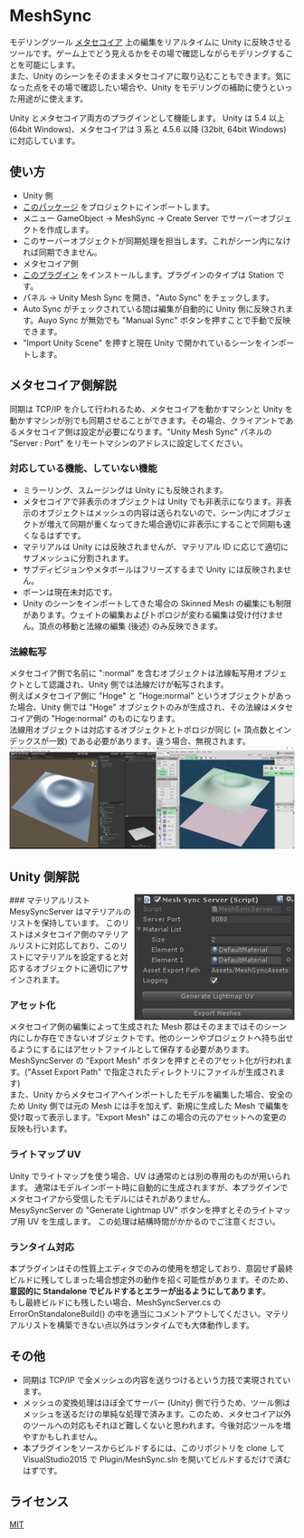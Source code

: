 # MeshSync

モデリングツール [メタセコイア](http://www.metaseq.net/) 上の編集をリアルタイムに Unity に反映させるツールです。ゲーム上でどう見えるかをその場で確認しながらモデリングすることを可能にします。  
また、Unity のシーンをそのままメタセコイアに取り込むこともできます。気になった点をその場で確認したい場合や、Unity をモデリングの補助に使うといった用途がに使えます。

Unity とメタセコイア両方のプラグインとして機能します。
Unity は 5.4 以上 (64bit Windows)、メタセコイアは 3 系と 4.5.6 以降 (32bit, 64bit Windows) に対応しています。

## 使い方
- Unity 側
 - [このパッケージ](https://github.com/i-saint/MeshSync/releases/download/0.7.0/MeshSync.unitypackage) をプロジェクトにインポートします。
 - メニュー GameObject -> MeshSync -> Create Server でサーバーオブジェクトを作成します。
 - このサーバーオブジェクトが同期処理を担当します。これがシーン内になければ同期できません。
- メタセコイア側
 - [このプラグイン](https://github.com/i-saint/MeshSync/releases/download/0.7.0/UnityMeshSync.for.Metasequoia.zip) をインストールします。プラグインのタイプは Station です。
 - パネル -> Unity Mesh Sync を開き、"Auto Sync" をチェックします。
 - Auto Sync がチェックされている間は編集が自動的に Unity 側に反映されます。Auyo Sync が無効でも "Manual Sync" ボタンを押すことで手動で反映できます。
  - "Import Unity Scene" を押すと現在 Unity で開かれているシーンをインポートします。

## メタセコイア側解説

同期は TCP/IP を介して行われるため、メタセコイアを動かすマシンと Unity を動かすマシンが別でも同期させることができます。その場合、クライアントであるメタセコイア側は設定が必要になります。"Unity Mesh Sync" パネルの "Server : Port" をリモートマシンのアドレスに設定してください。

### 対応している機能、していない機能
- ミラーリング、スムージングは Unity にも反映されます。
- メタセコイアで非表示のオブジェクトは Unity でも非表示になります。非表示のオブジェクトはメッシュの内容は送られないので、シーン内にオブジェクトが増えて同期が重くなってきた場合適切に非表示にすることで同期も速くなるはずです。
- マテリアルは Unity には反映されませんが、マテリアル ID に応じて適切にサブメッシュに分割されます。
- サブディビジョンやメタボールはフリーズするまで Unity には反映されません。
- ボーンは現在未対応です。
- Unity のシーンをインポートしてきた場合の Skinned Mesh の編集にも制限があります。ウェイトの編集およびトポロジが変わる編集は受け付けません。頂点の移動と法線の編集 (後述) のみ反映できます。

### 法線転写
 メタセコイア側で名前に ":normal" を含むオブジェクトは法線転写用オブジェクトとして認識され、Unity 側では法線だけが転写されます。  
 例えばメタセコイア側に "Hoge" と "Hoge:normal" というオブジェクトがあった場合、Unity 側では "Hoge" オブジェクトのみが生成され、その法線はメタセコイア側の "Hoge:normal" のものになります。  
 法線用オブジェクトは対応するオブジェクトとトポロジが同じ (= 頂点数とインデックスが一致) である必要があります。違う場合、無視されます。  
![normal editing](doc/normal_editing.png)

## Unity 側解説

<img align="right" src="doc/MeshSyncServer.png">
### マテリアルリスト
MesySyncServer はマテリアルのリストを保持しています。
このリストはメタセコイア側のマテリアルリストに対応しており、このリストにマテリアルを設定すると対応するオブジェクトに適切にアサインされます。

### アセット化
メタセコイア側の編集によって生成された Mesh 郡はそのままではそのシーン内にしか存在できないオブジェクトです。他のシーンやプロジェクトへ持ち出せるようにするにはアセットファイルとして保存する必要があります。MeshSyncServer の "Export Mesh" ボタンを押すとそのアセット化が行われます。("Asset Export Path" で指定されたディレクトリにファイルが生成されます)  
また、Unity からメタセコイアへインポートしたモデルを編集した場合、安全のため Unity 側では元の Mesh には手を加えず、新規に生成した Mesh で編集を受け取って表示します。"Export Mesh" はこの場合の元のアセットへの変更の反映も行います。

### ライトマップ UV
Unity でライトマップを使う場合、UV は通常のとは別の専用のものが用いられます。
通常はモデルインポート時に自動的に生成されますが、本プラグインでメタセコイアから受信したモデルにはそれがありません。  
MesySyncServer の "Generate Lightmap UV" ボタンを押すとそのライトマップ用 UV を生成します。
この処理は結構時間がかかるのでご注意ください。

### ランタイム対応
本プラグインはその性質上エディタでのみの使用を想定しており、意図せず最終ビルドに残してしまった場合想定外の動作を招く可能性があります。そのため、**意図的に Standalone でビルドするとエラーが出るようにしてあります**。  
もし最終ビルドにも残したい場合、MeshSyncServer.cs の ErrorOnStandaloneBuild() の中を適当にコメントアウトしてください。マテリアルリストを構築できない点以外はランタイムでも大体動作します。

## その他
- 同期は TCP/IP で全メッシュの内容を送りつけるという力技で実現されています。  
- メッシュの変換処理はほぼ全てサーバー (Unity) 側で行うため、ツール側はメッシュを送るだけの単純な処理で済みます。このため、メタセコイア以外のツールへの対応もそれほど難しくないと思われます。今後対応ツールを増やすかもしれません。  
- 本プラグインをソースからビルドするには、このリポジトリを clone して VisualStudio2015 で Plugin/MeshSync.sln を開いてビルドするだけで済むはずです。  


## ライセンス
[MIT](LICENSE.txt)
